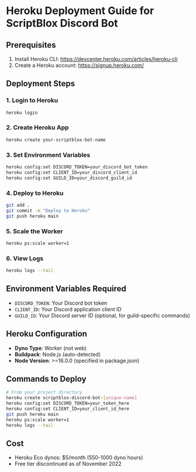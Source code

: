 # Heroku Deployment Guide for ScriptBlox Discord Bot

## Prerequisites
1. Install Heroku CLI: https://devcenter.heroku.com/articles/heroku-cli
2. Create a Heroku account: https://signup.heroku.com/

## Deployment Steps

### 1. Login to Heroku
```bash
heroku login
```

### 2. Create Heroku App
```bash
heroku create your-scriptblox-bot-name
```

### 3. Set Environment Variables
```bash
heroku config:set DISCORD_TOKEN=your_discord_bot_token
heroku config:set CLIENT_ID=your_discord_client_id
heroku config:set GUILD_ID=your_discord_guild_id
```

### 4. Deploy to Heroku
```bash
git add .
git commit -m "Deploy to Heroku"
git push heroku main
```

### 5. Scale the Worker
```bash
heroku ps:scale worker=1
```

### 6. View Logs
```bash
heroku logs --tail
```

## Environment Variables Required
- `DISCORD_TOKEN`: Your Discord bot token
- `CLIENT_ID`: Your Discord application client ID  
- `GUILD_ID`: Your Discord server ID (optional, for guild-specific commands)

## Heroku Configuration
- **Dyno Type**: Worker (not web)
- **Buildpack**: Node.js (auto-detected)
- **Node Version**: >=16.0.0 (specified in package.json)

## Commands to Deploy
```bash
# From your project directory
heroku create scriptblox-discord-bot-[unique-name]
heroku config:set DISCORD_TOKEN=your_token_here
heroku config:set CLIENT_ID=your_client_id_here
git push heroku main
heroku ps:scale worker=1
heroku logs --tail
```

## Cost
- Heroku Eco dynos: $5/month (550-1000 dyno hours)
- Free tier discontinued as of November 2022
